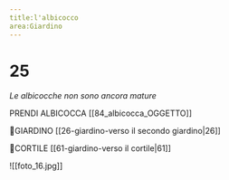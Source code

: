 ```yaml
---
title:l'albicocco
area:Giardino
---
```

# 25
_Le albicocche non sono ancora mature_

PRENDI ALBICOCCA [[84_albicocca_OGGETTO]]

👣GIARDINO [[26-giardino-verso il secondo giardino|26]]

👣CORTILE [[61-giardino-verso il cortile|61]]

![[foto_16.jpg]]